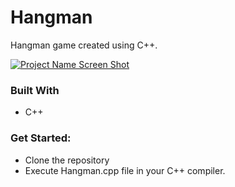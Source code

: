 
# Hangman
Hangman game created using C++.

[![Project Name Screen Shot][project-screenshot]](https://github.com/shakyasmriti05/Hangman)

### Built With
- C++

### Get Started: 
- Clone the repository
- Execute Hangman.cpp file in your C++ compiler.

[project-screenshot]: images/hangman.png
